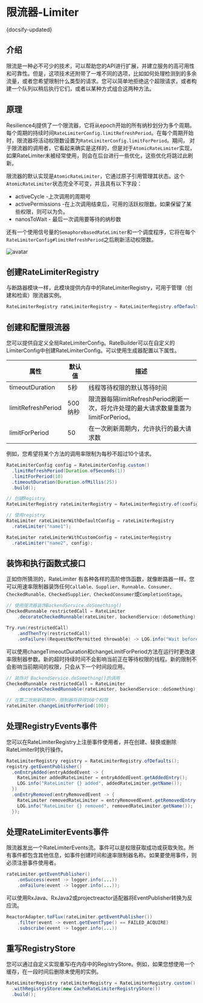 # 限流器-Limiter
{docsify-updated}


## 介绍

限流是一种必不可少的技术，可以帮助您的API进行扩展，并建立服务的高可用性和可靠性。但是，这项技术还附带了一堆不同的选项，比如如何处理检测到的多余流量，或者您希望限制什么类型的请求。您可以简单地拒绝这个超限请求，或者构建一个队列以稍后执行它们，或者以某种方式组合这两种方法。

## 原理

Resilience4j提供了一个限流器，它将从epoch开始的所有纳秒划分为多个周期。每个周期的持续时间`RateLimiterConfig.limitRefreshPeriod`。在每个周期开始时，限流器将活动权限数设置为`RateLimiterConfig.limitForPeriod`。期间，
对于限流器的调用者，它看起来确实是这样的，但是对于`AtomicRateLimiter`实现，如果RateLimiter未被经常使用，则会在后台进行一些优化，这些优化将跳过此刷新。

限流器的默认实现是`AtomicRateLimiter`，它通过原子引用管理其状态。这个`AtomicRateLimiter`状态完全不可变，并且具有以下字段：

- activeCycle -上次调用的周期号
- activePermissions -在上次调用结束后，可用的活跃权限数。如果保留了某些权限，则可以为负。
- nanosToWait - 最后一次调用要等待的纳秒数

还有一个使用信号量的`SemaphoreBasedRateLimiter`和一个调度程序，它将在每个`RateLimiterConfig#limitRefreshPeriod`之后刷新活动权限数。

![avatar](https://github.com/lmhmhl/Resilience4j-Guides-Chinese/blob/main/images/44ca055-rate_limiter.png)

> 

## 创建RateLimiterRegistry

与断路器模块一样，此模块提供内存中的RateLimiterRegistry，可用于管理（创建和检索）限流器实例。

```java
RateLimiterRegistry rateLimiterRegistry = RateLimiterRegistry.ofDefaults();
```

## 创建和配置限流器

您可以提供自定义全局RateLimiterConfig。RateBuilder可以在自定义的LimiterConfig中创建RateLimiterConfig。可以使用生成器配置以下属性。

| 属性               | 默认值  | 描述                                                         |
| ------------------ | ------- | ------------------------------------------------------------ |
| timeoutDuration    | 5秒     | 线程等待权限的默认等待时间                                   |
| limitRefreshPeriod | 500纳秒 | 限流器每隔limitRefreshPeriod刷新一次，将允许处理的最大请求数量重置为limitForPeriod。 |
| limitForPeriod     | 50      | 在一次刷新周期内，允许执行的最大请求数                       |

例如，您希望将某个方法的调用率限制为每秒不超过10个请求。

```java
RateLimiterConfig config = RateLimiterConfig.custom()
  .limitRefreshPeriod(Duration.ofSeconds(1))
  .limitForPeriod(10)
  .timeoutDuration(Duration.ofMillis(25))
  .build();

// 创建Registry
RateLimiterRegistry rateLimiterRegistry = RateLimiterRegistry.of(config);

// 使用registry
RateLimiter rateLimiterWithDefaultConfig = rateLimiterRegistry
  .rateLimiter("name1");

RateLimiter rateLimiterWithCustomConfig = rateLimiterRegistry
  .rateLimiter("name2", config);
```



## 装饰和执行函数式接口

正如你所猜测的，RateLimiter 有各种各样的高阶修饰函数，就像断路器一样。您可以用速率限制器装饰任何`Callable、Supplier、Runnable、Consumer、CheckedRunable、CheckedSupplier、CheckedConsumer`或`CompletionStage`。

```java
// 使用限流器装饰BackendService.doSomething()
CheckedRunnable restrictedCall = RateLimiter
    .decorateCheckedRunnable(rateLimiter, backendService::doSomething);

Try.run(restrictedCall)
    .andThenTry(restrictedCall)
    .onFailure((RequestNotPermitted throwable) -> LOG.info("Wait before call it again :)"));
```

可以使用changeTimeoutDuration和changeLimitForPeriod方法在运行时更改速率限制器参数。新的超时持续时间不会影响当前正在等待权限的线程。新的限制不会影响当前期间的权限，只会从下一个时间段应用。

```java
// 装饰对 BackendService.doSomething()的调用
CheckedRunnable restrictedCall = RateLimiter
    .decorateCheckedRunnable(rateLimiter, backendService::doSomething);

// 在第二次刷新周期中，限制器将获得100个权限
rateLimiter.changeLimitForPeriod(100);
```

## 处理RegistryEvents事件

您可以在RateLimiterRegistry上注册事件使用者，并在创建、替换或删除RateLimiter时执行操作。

```java
RateLimiterRegistry registry = RateLimiterRegistry.ofDefaults();
registry.getEventPublisher()
  .onEntryAdded(entryAddedEvent -> {
    RateLimiter addedRateLimiter = entryAddedEvent.getAddedEntry();
    LOG.info("RateLimiter {} added", addedRateLimiter.getName());
  })
  .onEntryRemoved(entryRemovedEvent -> {
    RateLimiter removedRateLimiter = entryRemovedEvent.getRemovedEntry();
    LOG.info("RateLimiter {} removed", removedRateLimiter.getName());
  });
```

## 处理RateLimiterEvents事件

限流器发出一个RateLimiterEvents流。事件可以是权限获取成功或获取失败。所有事件都包含其他信息，如事件创建时间和速率限制器名称。如果要使用事件，则必须注册事件使用者。

```java
rateLimiter.getEventPublisher()
    .onSuccess(event -> logger.info(...))
    .onFailure(event -> logger.info(...));
```

可以使用RxJava、RxJava2或projectreactor适配器将EventPublisher转换为反应流。

```java
ReactorAdapter.toFlux(rateLimiter.getEventPublisher())
    .filter(event -> event.getEventType() == FAILED_ACQUIRE)
    .subscribe(event -> logger.info(...))
```

## 重写RegistryStore

您可以通过自定义实现重写i在内存中的RegistryStore。例如，如果您想使用一个缓存，在一段时间后删除未使用的实例。

```java
RateLimiterRegistry rateLimiterRegistry = RateLimiterRegistry.custom()
  .withRegistryStore(new CacheRateLimiterRegistryStore())
  .build();
```
